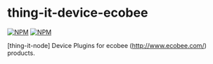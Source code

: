 # thing-it-device-ecobee

[![NPM](https://nodei.co/npm/thing-it-device-ecobee.png)](https://nodei.co/npm/thing-it-device-ecobee/)
[![NPM](https://nodei.co/npm-dl/thing-it-device-ecobee.png)](https://nodei.co/npm/thing-it-device-ecobee/)

[thing-it-node] Device Plugins for ecobee (http://www.ecobee.com/) products.


